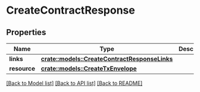 # CreateContractResponse

## Properties

Name | Type | Description | Notes
------------ | ------------- | ------------- | -------------
**links** | [**crate::models::CreateContractResponseLinks**](CreateContractResponse_links.md) |  | 
**resource** | [**crate::models::CreateTxEnvelope**](CreateTxEnvelope.md) |  | 

[[Back to Model list]](../README.md#documentation-for-models) [[Back to API list]](../README.md#documentation-for-api-endpoints) [[Back to README]](../README.md)



